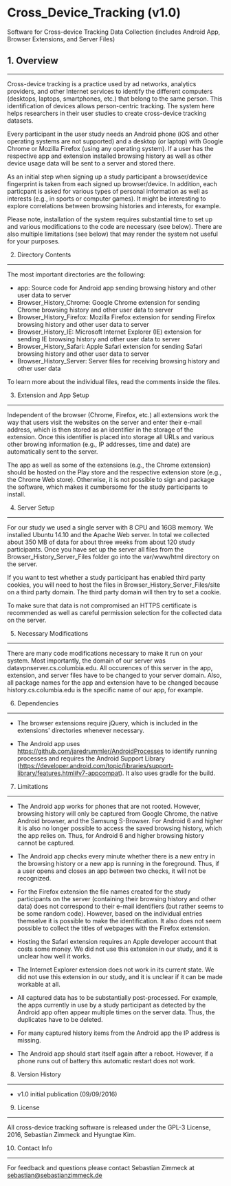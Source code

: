 # Cross_Device_Tracking (v1.0)

Software for Cross-device Tracking Data Collection (includes Android App, Browser Extensions, and Server Files)

## 1. Overview
--------------

Cross-device tracking is a practice used by ad networks, analytics providers, and other Internet services to identify the different computers (desktops, laptops, smartphones, etc.) that belong to the same person. This identification of devices allows person-centric tracking. The system here helps researchers in their user studies to create cross-device tracking datasets.

Every participant in the user study needs an Android phone (iOS and other operating systems are not supported) and a desktop (or laptop) with Google Chrome or Mozilla Firefox (using any operating system). If a user has the respective app and extension installed browsing history as well as other device usage data will be sent to a server and stored there.

As an initial step when signing up a study participant a browser/device fingerprint is taken from each signed up browser/device. In addition, each particpant is asked for various types of personal information as well as interests (e.g., in sports or computer games). It might be interesting to explore correlations between browsing histories and interests, for example.

Please note, installation of the system requires substantial time to set up and various modifications to the code are necessary (see below). There are also multiple limitations (see below) that may render the system not useful for your purposes.

2. Directory Contents
---------------------

The most important directories are the following:

- app: Source code for Android app sending browsing history and other user data to server
- Browser_History_Chrome: Google Chrome extension for sending Chrome browsing history and other user data to server
- Browser_History_Firefox: Mozilla Firefox extension for sending Firefox browsing history and other user data to server
- Browser_History_IE: Microsoft Internet Explorer (IE) extension for sending IE browsing history and other user data to server
- Browser_History_Safari: Apple Safari extension for sending Safari browsing history and other user data to server
- Browser_History_Server: Server files for receiving browsing history and other user data

To learn more about the individual files, read the comments inside the files.

3. Extension and App Setup
--------------------------

Independent of the browser (Chrome, Firefox, etc.) all extensions work the way that users visit the websites on the server and enter their e-mail address, which is then stored as an identifier in the storage of the extension. Once this identifier is placed into storage all URLs and various other browing information (e.g., IP addresses, time and date) are automatically sent to the server.

The app as well as some of the extensions (e.g., the Chrome extension) should be hosted on the Play store and the respective extension store (e.g., the Chrome Web store). Otherwise, it is not possible to sign and package the software, which makes it cumbersome for the study participants to install. 

4. Server Setup
---------------

For our study we used a single server with 8 CPU and 16GB memory. We installed Ubuntu 14.10 and the Apache Web server. In total we collected about 350 MB of data for about three weeks from about 120 study participants. Once you have set up the server all files from the Browser_History_Server_Files folder go into the var/www/html directory on the server.

If you want to test whether a study participant has enabled third party cookies, you will need to host the files in Browser_History_Server_Files/site on a third party domain. The third party domain will then try to set a cookie.

To make sure that data is not compromised an HTTPS certificate is recommended as well as careful permission selection for the collected data on the server.

5. Necessary Modifications
--------------------------

There are many code modifications necessary to make it run on your system. Most importantly, the domain of our server was datavpnserver.cs.columbia.edu. All occurences of this server in the app, extension, and server files have to be changed to your server domain. Also, all package names for the app and extension have to be changed because history.cs.columbia.edu is the specific name of our app, for example.

6. Dependencies
---------------

- The browser extensions require jQuery, which is included in the extensions' directories whenever necessary.

- The Android app uses https://github.com/jaredrummler/AndroidProcesses to identify running processes and requires the Android Support Library (https://developer.android.com/topic/libraries/support-library/features.html#v7-appcompat). It also uses gradle for the build.

7. Limitations
--------------

- The Android app works for phones that are not rooted. However, browsing history will only be captured from Google Chrome, the native Android browser, and the Samsung S-Browser. For Android 6 and higher it is also no longer possible to access the saved browsing history, which the app relies on. Thus, for Android 6 and higher browsing history cannot be captured.

- The Android app checks every minute whether there is a new entry in the browsing history or a new app is running in the foreground. Thus, if a user opens and closes an app between two checks, it will not be recognized.

- For the Firefox extension the file names created for the study participants on the server (containing their browsing history and other data) does not correspond to their e-mail identifiers (but rather seems to be some random code). However, based on the individual entries themselve it is possible to make the identification. It also does not seem possible to collect the titles of webpages with the Firefox extension.

- Hosting the Safari extension requires an Apple developer account that costs some money. We did not use this extension in our study, and it is unclear how well it works.

- The Internet Explorer extension does not work in its current state. We did not use this extension in our study, and it is unclear if it can be made workable at all.

- All captured data has to be substantially post-processed. For example, the apps currently in use by a study participant as detected by the Android app often appear multiple times on the server data. Thus, the duplicates have to be deleted.

- For many captured history items from the Android app the IP address is missing.

- The Android app should start itself again after a reboot. However, if a phone runs out of battery this automatic restart does not work.

8. Version History
------------------

- v1.0 initial publication (09/09/2016)

9. License
----------

All cross-device tracking software is released under the GPL-3 License, 2016, Sebastian Zimmeck and Hyungtae Kim.

10. Contact Info
----------------

For feedback and questions please contact Sebastian Zimmeck at sebastian@sebastianzimmeck.de